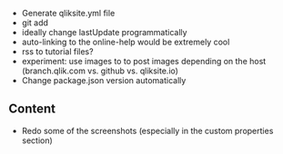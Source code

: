 - Generate qliksite.yml file
- git add
- ideally change lastUpdate programmatically
- auto-linking to the online-help would be extremely cool
- rss to tutorial files?
- experiment: use images to to post images depending on the host (branch.qlik.com vs. github vs. qliksite.io) 
- Change package.json version automatically

## Content
- Redo some of the screenshots (especially in the custom properties section)